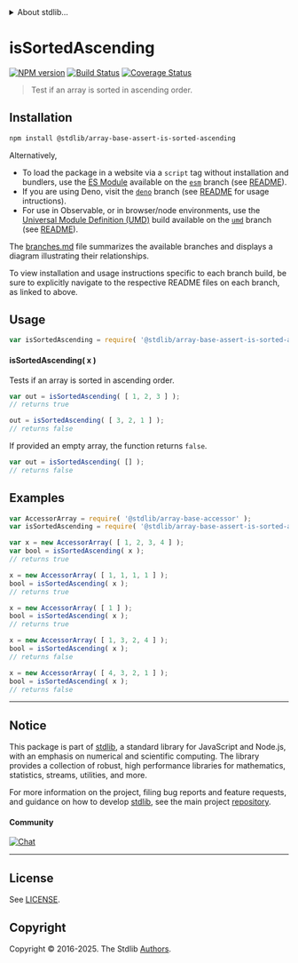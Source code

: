 <!--

@license Apache-2.0

Copyright (c) 2025 The Stdlib Authors.

Licensed under the Apache License, Version 2.0 (the "License");
you may not use this file except in compliance with the License.
You may obtain a copy of the License at

   http://www.apache.org/licenses/LICENSE-2.0

Unless required by applicable law or agreed to in writing, software
distributed under the License is distributed on an "AS IS" BASIS,
WITHOUT WARRANTIES OR CONDITIONS OF ANY KIND, either express or implied.
See the License for the specific language governing permissions and
limitations under the License.

-->


<details>
  <summary>
    About stdlib...
  </summary>
  <p>We believe in a future in which the web is a preferred environment for numerical computation. To help realize this future, we've built stdlib. stdlib is a standard library, with an emphasis on numerical and scientific computation, written in JavaScript (and C) for execution in browsers and in Node.js.</p>
  <p>The library is fully decomposable, being architected in such a way that you can swap out and mix and match APIs and functionality to cater to your exact preferences and use cases.</p>
  <p>When you use stdlib, you can be absolutely certain that you are using the most thorough, rigorous, well-written, studied, documented, tested, measured, and high-quality code out there.</p>
  <p>To join us in bringing numerical computing to the web, get started by checking us out on <a href="https://github.com/stdlib-js/stdlib">GitHub</a>, and please consider <a href="https://opencollective.com/stdlib">financially supporting stdlib</a>. We greatly appreciate your continued support!</p>
</details>

# isSortedAscending

[![NPM version][npm-image]][npm-url] [![Build Status][test-image]][test-url] [![Coverage Status][coverage-image]][coverage-url] <!-- [![dependencies][dependencies-image]][dependencies-url] -->

> Test if an array is sorted in ascending order.

<!-- Section to include introductory text. Make sure to keep an empty line after the intro `section` element and another before the `/section` close. -->

<section class="intro">

</section>

<!-- /.intro -->

<!-- Package usage documentation. -->

<section class="installation">

## Installation

```bash
npm install @stdlib/array-base-assert-is-sorted-ascending
```

Alternatively,

-   To load the package in a website via a `script` tag without installation and bundlers, use the [ES Module][es-module] available on the [`esm`][esm-url] branch (see [README][esm-readme]).
-   If you are using Deno, visit the [`deno`][deno-url] branch (see [README][deno-readme] for usage intructions).
-   For use in Observable, or in browser/node environments, use the [Universal Module Definition (UMD)][umd] build available on the [`umd`][umd-url] branch (see [README][umd-readme]).

The [branches.md][branches-url] file summarizes the available branches and displays a diagram illustrating their relationships.

To view installation and usage instructions specific to each branch build, be sure to explicitly navigate to the respective README files on each branch, as linked to above.

</section>

<section class="usage">

## Usage

```javascript
var isSortedAscending = require( '@stdlib/array-base-assert-is-sorted-ascending' );
```

#### isSortedAscending( x )

Tests if an array is sorted in ascending order.

```javascript
var out = isSortedAscending( [ 1, 2, 3 ] );
// returns true

out = isSortedAscending( [ 3, 2, 1 ] );
// returns false
```

If provided an empty array, the function returns `false`.

```javascript
var out = isSortedAscending( [] );
// returns false
```

</section>

<!-- /.usage -->

<!-- Package usage notes. Make sure to keep an empty line after the `section` element and another before the `/section` close. -->

<section class="notes">

</section>

<!-- /.notes -->

<!-- Package usage examples. -->

<section class="examples">

## Examples

<!-- eslint no-undef: "error" -->

```javascript
var AccessorArray = require( '@stdlib/array-base-accessor' );
var isSortedAscending = require( '@stdlib/array-base-assert-is-sorted-ascending' );

var x = new AccessorArray( [ 1, 2, 3, 4 ] );
var bool = isSortedAscending( x );
// returns true

x = new AccessorArray( [ 1, 1, 1, 1 ] );
bool = isSortedAscending( x );
// returns true

x = new AccessorArray( [ 1 ] );
bool = isSortedAscending( x );
// returns true

x = new AccessorArray( [ 1, 3, 2, 4 ] );
bool = isSortedAscending( x );
// returns false

x = new AccessorArray( [ 4, 3, 2, 1 ] );
bool = isSortedAscending( x );
// returns false
```

</section>

<!-- /.examples -->

<!-- Section to include cited references. If references are included, add a horizontal rule *before* the section. Make sure to keep an empty line after the `section` element and another before the `/section` close. -->

<section class="references">

</section>

<!-- /.references -->

<!-- Section for related `stdlib` packages. Do not manually edit this section, as it is automatically populated. -->

<section class="related">

</section>

<!-- /.related -->

<!-- Section for all links. Make sure to keep an empty line after the `section` element and another before the `/section` close. -->


<section class="main-repo" >

* * *

## Notice

This package is part of [stdlib][stdlib], a standard library for JavaScript and Node.js, with an emphasis on numerical and scientific computing. The library provides a collection of robust, high performance libraries for mathematics, statistics, streams, utilities, and more.

For more information on the project, filing bug reports and feature requests, and guidance on how to develop [stdlib][stdlib], see the main project [repository][stdlib].

#### Community

[![Chat][chat-image]][chat-url]

---

## License

See [LICENSE][stdlib-license].


## Copyright

Copyright &copy; 2016-2025. The Stdlib [Authors][stdlib-authors].

</section>

<!-- /.stdlib -->

<!-- Section for all links. Make sure to keep an empty line after the `section` element and another before the `/section` close. -->

<section class="links">

[npm-image]: http://img.shields.io/npm/v/@stdlib/array-base-assert-is-sorted-ascending.svg
[npm-url]: https://npmjs.org/package/@stdlib/array-base-assert-is-sorted-ascending

[test-image]: https://github.com/stdlib-js/array-base-assert-is-sorted-ascending/actions/workflows/test.yml/badge.svg?branch=main
[test-url]: https://github.com/stdlib-js/array-base-assert-is-sorted-ascending/actions/workflows/test.yml?query=branch:main

[coverage-image]: https://img.shields.io/codecov/c/github/stdlib-js/array-base-assert-is-sorted-ascending/main.svg
[coverage-url]: https://codecov.io/github/stdlib-js/array-base-assert-is-sorted-ascending?branch=main

<!--

[dependencies-image]: https://img.shields.io/david/stdlib-js/array-base-assert-is-sorted-ascending.svg
[dependencies-url]: https://david-dm.org/stdlib-js/array-base-assert-is-sorted-ascending/main

-->

[chat-image]: https://img.shields.io/gitter/room/stdlib-js/stdlib.svg
[chat-url]: https://app.gitter.im/#/room/#stdlib-js_stdlib:gitter.im

[stdlib]: https://github.com/stdlib-js/stdlib

[stdlib-authors]: https://github.com/stdlib-js/stdlib/graphs/contributors

[umd]: https://github.com/umdjs/umd
[es-module]: https://developer.mozilla.org/en-US/docs/Web/JavaScript/Guide/Modules

[deno-url]: https://github.com/stdlib-js/array-base-assert-is-sorted-ascending/tree/deno
[deno-readme]: https://github.com/stdlib-js/array-base-assert-is-sorted-ascending/blob/deno/README.md
[umd-url]: https://github.com/stdlib-js/array-base-assert-is-sorted-ascending/tree/umd
[umd-readme]: https://github.com/stdlib-js/array-base-assert-is-sorted-ascending/blob/umd/README.md
[esm-url]: https://github.com/stdlib-js/array-base-assert-is-sorted-ascending/tree/esm
[esm-readme]: https://github.com/stdlib-js/array-base-assert-is-sorted-ascending/blob/esm/README.md
[branches-url]: https://github.com/stdlib-js/array-base-assert-is-sorted-ascending/blob/main/branches.md

[stdlib-license]: https://raw.githubusercontent.com/stdlib-js/array-base-assert-is-sorted-ascending/main/LICENSE

</section>

<!-- /.links -->
